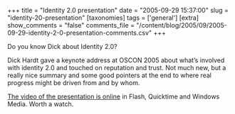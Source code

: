 +++
title = "Identity 2.0 presentation"
date = "2005-09-29 15:37:00"
slug = "identity-20-presentation"
[taxonomies]
tags = ['general']
[extra]
show_comments = "false"
comments_file = "/content/blog/2005/09/2005-09-29-identity-2-0-presentation-comments.csv"
+++

Do you know Dick about Identity 2.0?

Dick Hardt gave a keynote address at OSCON 2005 about what’s involved with identity 2.0 and touched on reputation and trust. Not much new, but a really nice summary and some good pointers at the end to where real progress might be driven from and by whom.

[The video of the presentation is online](http://www.identity20.com/media/OSCON2005/ "Identity 2.0 Presentation") in Flash, Quicktime and Windows Media. Worth a watch.
